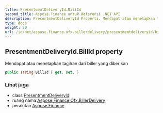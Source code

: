 ```yaml
---
title: PresentmentDeliveryId.BillId
second_title: Aspose.Finance untuk Referensi .NET API
description: PresentmentDeliveryId Properti. Mendapat atau menetapkan tagihan dari biller yang diberikan
type: docs
weight: 20
url: /id/net/aspose.finance.ofx.billerdelivery/presentmentdeliveryid/billid/
---
```

## PresentmentDeliveryId.BillId property

Mendapat atau menetapkan tagihan dari biller yang diberikan

```csharp
public string BillId { get; set; }
```

### Lihat juga

* class [PresentmentDeliveryId](../)
* ruang nama [Aspose.Finance.Ofx.BillerDelivery](../../presentmentdeliveryid/)
* perakitan [Aspose.Finance](../../../)



